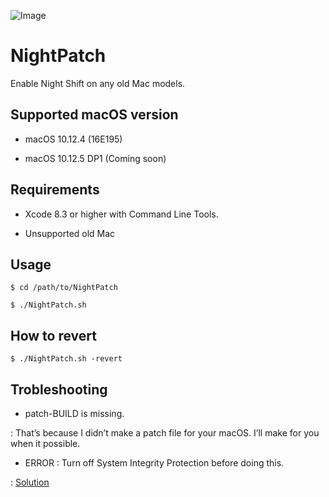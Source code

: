 ![Image](https://farm1.staticflickr.com/580/33704162375_e0883536cf_o.png)

# NightPatch
Enable Night Shift on any old Mac models.

## Supported macOS version

- macOS 10.12.4 (16E195)

- macOS 10.12.5 DP1 (Coming soon)

## Requirements

- Xcode 8.3 or higher with Command Line Tools.

- Unsupported old Mac

## Usage

`$ cd /path/to/NightPatch`

`$ ./NightPatch.sh`

## How to revert

`$ ./NightPatch.sh -revert`

## Trobleshooting

- patch-BUILD is missing.

: That’s because I didn’t make a patch file for your macOS. I’ll make for you when it possible.

- ERROR : Turn off System Integrity Protection before doing this.

: [Solution](http://apple.stackexchange.com/questions/208478/how-do-i-disable-system-integrity-protection-sip-aka-rootless-on-os-x-10-11)
